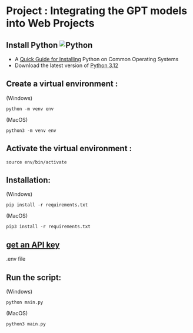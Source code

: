 # Project : Integrating the GPT models into Web Projects

## **Install Python** ![Python](img/python_65.png)

- A [Quick Guide for Installing](https://github.com/PackeTsar/Install-Python/blob/master/README.md#install-python-) Python on Common Operating Systems
- Download the latest version of [Python 3.12](https://www.python.org/downloads/)

## Create a virtual environment :

(Windows)

```
python -m venv env
```

(MacOS)

```
python3 -m venv env
```

## Activate the virtual environment :

```
source env/bin/activate
```

## Installation:

(Windows)

```
pip install -r requirements.txt
```

(MacOS)

```
pip3 install -r requirements.txt
```

## [get an API key](https://platform.openai.com/account/api-keys)

.env file

## Run the script:

(Windows)

```
python main.py
```

(MacOS)

```
python3 main.py
```
